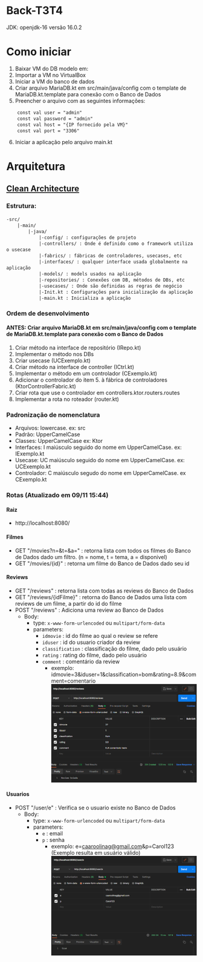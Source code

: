 # Back-T3T4

JDK: openjdk-16 versão 16.0.2

# Como iniciar
1. Baixar VM do DB modelo em: 
2. Importar a VM no VirtualBox
3. Iniciar a VM do banco de dados
4. Criar arquivo MariaDB.kt em src/main/java/config com o template de MariaDB.kt.template para conexão com o Banco de Dados
5. Preencher o arquivo com as seguintes informações:
```
    const val user = "admin"    
    const val password = "admin"    
    const val host = "{IP fornecido pela VM}"    
    const val port = "3306"
```
    
6. Iniciar a aplicação pelo arquivo main.kt

# Arquitetura
## [Clean Architecture](https://blog.cleancoder.com/uncle-bob/2012/08/13/the-clean-architecture.html)
### Estrutura:
    -src/
        |-main/
            |-java/
                |-config/ : configurações de projeto
                |-controllers/ : Onde é definido como o framework utiliza o usecase
                |-fabrics/ : fábricas de controladores, usecases, etc
                |-interfaces/ : qualquer interface usada globalmente na aplicação
                |-models/ : models usados na aplicação
                |-repositories/ : Conexões com DB, métodos de DBs, etc
                |-usecases/ : Onde são definidas as regras de negócio
                |-Init.kt : Configurações para inicialização da aplicação
                |-main.kt : Inicializa a aplicação

### Ordem de desenvolvimento
#### ANTES: Criar arquivo MariaDB.kt em src/main/java/config com o template de MariaDB.kt.template para conexão com o Banco de Dados
1. Criar método na interface de repositório (IRepo.kt)
2. Implementar o método nos DBs
3. Criar usecase (UCExemplo.kt)
4. Criar método na interface de controller (ICtrl.kt)
5. Implementar o método em um controlador (CExemplo.kt)
6. Adicionar o controlador do item 5. à fábrica de controladores (KtorControllerFabric.kt)
7. Criar rota que use o controlador em controllers.ktor.routers.routes
8. Implementar a rota no roteador (router.kt)

### Padronização de nomenclatura
* Arquivos: lowercase. ex: src
* Padrão: UpperCamelCase
* Classes: UpperCamelCase ex: Ktor
* Interfaces: I maiúsculo seguido do nome em UpperCamelCase. ex: IExemplo.kt
* Usecase: UC maiúsculo seguido do nome em UpperCamelCase. ex: UCExemplo.kt
* Controlador: C maiúsculo segudo do nome em UpperCamelCase. ex CExemplo.kt

### Rotas (Atualizado em 09/11 15:44)
#### Raiz
* http://localhost:8080/
#### Filmes
* GET "/movies?n=&t=&a=" : retorna lista com todos os filmes do Banco de Dados dado um filtro. (n = nome, t = tema, a = disponivel)
* GET "/movies/{id}" : retorna um filme do Banco de Dados dado seu id

#### Reviews
* GET "/reviews" : retorna lista com todas as reviews do Banco de Dados
* GET "/reviews/{idFilme}" : retorna do Banco de Dados uma lista com reviews de um filme, a partir do id do filme
* POST "/reviews" : Adiciona uma review ao Banco de Dados
  * Body:
    * type: `x-www-form-urlencoded` ou `multipart/form-data`
    * parameters:
        * `idmovie` : id do filme ao qual o review se refere
        * `iduser` : id do usuario criador da review
        * `classification` : classificação do filme, dado pelo usuário
        * `rating` : rating do filme, dado pelo usuário
        * `comment` : comentário da review
          * exemplo: idmovie=3&iduser=1&classification=bom&rating=8.9&comment=comentario
          ![img.png](img.png)

#### Usuarios
* POST "/user/e" : Verifica se o usuario existe no Banco de Dados
  * Body:
    * type: `x-www-form-urlencoded` ou `multipart/form-data`
    * parameters:
      * `e` : email
      * `p` : senha
        * exemplo: e=caaroolinag@gmail.com&p=Carol123  (Exemplo resulta em usuário válido)
        ![img_1.png](img_1.png)